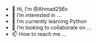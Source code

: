 - 👋 Hi, I’m @Ahmad256x
- 👀 I’m interested in ...
- 🌱 I’m currently learning Python
- 💞️ I’m looking to collaborate on ...
- 📫 How to reach me ...

<!---
Ahmad256x/Ahmad256x is a ✨ special ✨ repository because its `README.md` (this file) appears on your GitHub profile.
You can click the Preview link to take a look at your changes.
--->
